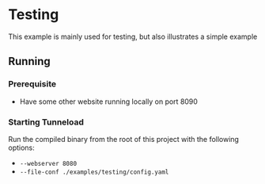 # Testing
This example is mainly used for testing, but also illustrates a simple example

## Running
### Prerequisite
* Have some other website running locally on port 8090

### Starting Tunneload
Run the compiled binary from the root of this project with the following options:
* `--webserver 8080`
* `--file-conf ./examples/testing/config.yaml`

